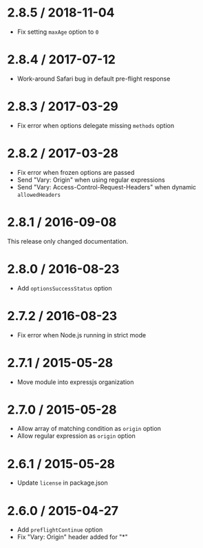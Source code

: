 2.8.5 / 2018-11-04
==================

  * Fix setting `maxAge` option to `0`

2.8.4 / 2017-07-12
==================

  * Work-around Safari bug in default pre-flight response

2.8.3 / 2017-03-29
==================

  * Fix error when options delegate missing `methods` option

2.8.2 / 2017-03-28
==================

  * Fix error when frozen options are passed
  * Send "Vary: Origin" when using regular expressions
  * Send "Vary: Access-Control-Request-Headers" when dynamic `allowedHeaders`

2.8.1 / 2016-09-08
==================

This release only changed documentation.

2.8.0 / 2016-08-23
==================

  * Add `optionsSuccessStatus` option

2.7.2 / 2016-08-23
==================

  * Fix error when Node.js running in strict mode

2.7.1 / 2015-05-28
==================

  * Move module into expressjs organization

2.7.0 / 2015-05-28
==================

  * Allow array of matching condition as `origin` option
  * Allow regular expression as `origin` option

2.6.1 / 2015-05-28
==================

  * Update `license` in package.json

2.6.0 / 2015-04-27
==================

  * Add `preflightContinue` option
  * Fix "Vary: Origin" header added for "*"
